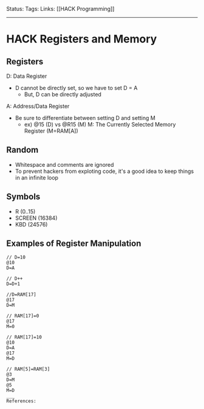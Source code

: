 Status:
Tags:
Links: [[HACK Programming]]
___
# HACK Registers and Memory
## Registers
D: Data Register
- D cannot be directly set, so we have to set D = A
	- But, D can be directly adjusted

A: Address/Data Register
- Be sure to differentiate between setting D and setting M
	- ex) @15 (D) vs @R15 (M)
M: The Currently Selected Memory Register (M=RAM[A])
## Random
- Whitespace and comments are ignored
- To prevent hackers from exploting code, it's a good idea to keep things in an infinite loop
## Symbols
- R (0..15)
- SCREEN (16384)
- KBD (24576)
## Examples of Register Manipulation
```
// D=10
@10
D=A

// D++
D=D+1

//D=RAM[17]
@17
D=M

// RAM[17]=0
@17
M=0

// RAM[17]=10
@10
D=A
@17
M=D

// RAM[5]=RAM[3]
@3
D=M
@5
M=D
___
References: